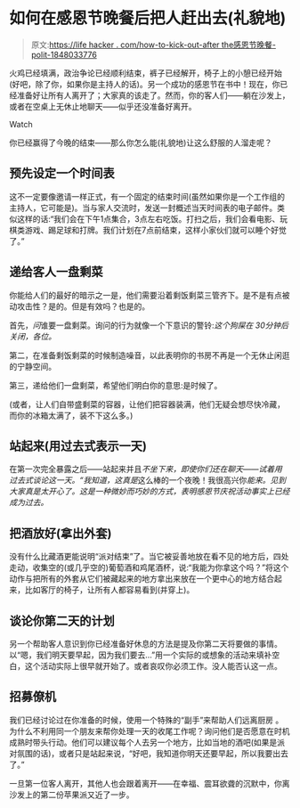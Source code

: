 # 如何在感恩节晚餐后把人赶出去(礼貌地)

> 原文:[https://life hacker . com/how-to-kick-out-after the感恩节晚餐-polit-1848033776](https://lifehacker.com/how-to-kick-people-out-after-thanksgiving-dinner-polit-1848033776)

火鸡已经填满，政治争论已经顺利结束，裤子已经解开，椅子上的小憩已经开始(好吧，除了你，如果你是主持人的话)。另一个成功的感恩节在书中！现在，你已经准备好让所有人离开了；大家真的该走了。然而，你的客人们——躺在沙发上，或者在空桌上无休止地聊天——似乎还没准备好离开。

Watch

你已经赢得了今晚的结束——那么你怎么能(礼貌地)让这么舒服的人溜走呢？

## 预先设定一个时间表

这不一定要像邀请一样正式，有一个固定的结束时间(虽然如果你是一个工作组的主持人，它可能是)。当与家人交流时，发送一封概述当天时间表的电子邮件。类似这样的话:“我们会在下午1点集合，3点左右吃饭。打扫之后，我们会看电影、玩棋类游戏、踢足球和打牌。我们计划在7点前结束，这样小家伙们就可以睡个好觉了。”

## 递给客人一盘剩菜

你能给人们的最好的暗示之一是，他们需要沿着剩饭剩菜三管齐下。是不是有点被动攻击性？是的。但是有效吗？也是的。

首先，*问*谁要一盘剩菜。询问的行为就像一个下意识的警铃:*这个狗屎在* *30分钟后关闭，各位。*

第二，在准备剩饭剩菜的时候制造噪音，以此表明你的书房不再是一个无休止闲逛的宁静空间。

第三，递给他们一盘剩菜，希望他们明白你的意思:是时候了。

(或者，让人们自带盛剩菜的容器，让他们把容器装满，他们无疑会想尽快冷藏，而你的冰箱太满了，装不下这么多。)

## 站起来(用过去式表示一天)

在第一次完全暴露之后——站起来并且*不坐下来，*即使你们还在聊天——试着用过去式谈论这一天。“我知道，这*真是*这么棒的一个夜晚！我很高兴你*能来。见到大家真是太开心了。这是一种微妙而巧妙的方式，表明感恩节庆祝活动事实上已经成为过去。*

## 把酒放好(拿出外套)

没有什么比藏酒更能说明“派对结束”了。当它被妥善地放在看不见的地方后，四处走动，收集空的(或几乎空的)葡萄酒和鸡尾酒杯，说:“我能为你拿这个吗？”将这个动作与把所有的外套从它们被藏起来的地方拿出来放在一个更中心的地方结合起来，比如客厅的椅子，让所有人都容易看到(并穿上)。

## 谈论你第二天的计划

另一个帮助客人意识到你已经准备好休息的方法是提及你第二天将要做的事情。以“嗯，我们明天要早起，因为我们要去…”用一个实际的或想象的活动来填补空白，这个活动实际上很早就开始了。或者哀叹你必须工作。没人能否认这一点。

## 招募僚机

我们已经讨论过在你准备的时候，使用一个特殊的“副手”来帮助人们远离厨房 。为什么不利用同一个朋友来帮你处理一天的收尾工作呢？询问他们是否愿意在时机成熟时带头行动。他们可以建议每个人去另一个地方，比如当地的酒吧(如果是派对氛围的话)，或者只是站起来说，“好吧，我知道你明天还要早起，所以我要出去了。”

一旦第一位客人离开，其他人也会跟着离开——在幸福、震耳欲聋的沉默中，你离沙发上的第二份苹果派又近了一步。